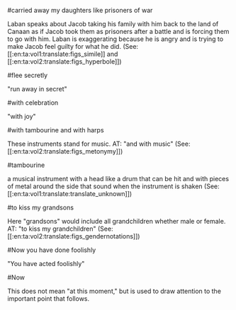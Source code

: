 #carried away my daughters like prisoners of war

Laban speaks about Jacob taking his family with him back to the land of Canaan as if Jacob took them as prisoners after a battle and is forcing them to go with him. Laban is exaggerating because he is angry and is trying to make Jacob feel guilty for what he did. (See: [[:en:ta:vol1:translate:figs_simile]] and [[:en:ta:vol2:translate:figs_hyperbole]])

#flee secretly

"run away in secret"

#with celebration

"with joy"

#with tambourine and with harps

These instruments stand for music. AT: "and with music" (See: [[:en:ta:vol2:translate:figs_metonymy]])

#tambourine

a musical instrument with a head like a drum that can be hit and with pieces of metal around the side that sound when the instrument is shaken (See: [[:en:ta:vol1:translate:translate_unknown]])

#to kiss my grandsons

Here "grandsons" would include all grandchildren whether male or female. AT: "to kiss my grandchildren" (See: [[:en:ta:vol2:translate:figs_gendernotations]])

#Now you have done foolishly

"You have acted foolishly"

#Now

This does not mean "at this moment," but is used to draw attention to the important point that follows.